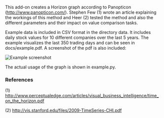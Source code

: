This add-on creates a Horizon graph according to Panopticon (http://www.panopticon.com/). Stephen Few (1) wrote an article explaining the workings of this method and Heer (2) tested the method and also the different parameters and their impact on value comparison tasks.

Example data is included in CSV format in the directory data. It includes daily stock values for 10 different companies over the last 5 years. The example visualizes the last 350 trading days and can be seen in docs/example.pdf. A screenshot of the pdf is also included:

![Example screenshot](horizongraph_matplotlib/raw/master/docs/example.jpg)

The actual usage of the graph is shown in example.py.

### References

(1) http://www.perceptualedge.com/articles/visual_business_intelligence/time_on_the_horizon.pdf

(2) http://vis.stanford.edu/files/2009-TimeSeries-CHI.pdf
